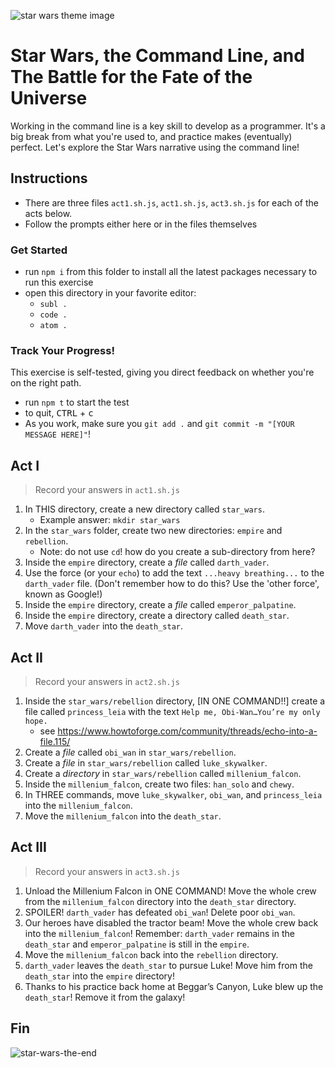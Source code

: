 ![star wars theme image](https://i.ytimg.com/vi/SBW95uQM45U/hqdefault.jpg)

# Star Wars, the Command Line, and The Battle for the Fate of the Universe

Working in the command line is a key skill to develop as a programmer. It's a big break from what you're used to, and practice makes (eventually) perfect. Let's explore the Star Wars narrative using the command line!

## Instructions
* There are three files `act1.sh.js`, `act1.sh.js`, `act3.sh.js` for each of the acts below. 
* Follow the prompts either here or in the files themselves

### Get Started

* run `npm i` from this folder to install all the latest packages necessary to run this exercise
* open this directory in your favorite editor:
    * `subl .`
    * `code .`
    * `atom .`

### Track Your Progress!
This exercise is self-tested, giving you direct feedback on whether you're on the right path. 

* run `npm t` to start the test
* to quit, <kbd>CTRL</kbd> + <kbd>c</kbd>
* As you work, make sure you `git add .` and `git commit -m "[YOUR MESSAGE HERE]"`!


## Act I
> Record your answers in `act1.sh.js`

1. In THIS directory, create a new directory called `star_wars`.
    - Example answer: `mkdir star_wars`
1. In the `star_wars` folder, create two new directories: `empire` and `rebellion`. 
    - Note: do not use `cd`! how do you create a sub-directory from here?
1. Inside the `empire` directory, create a *file* called `darth_vader`.
1. Use the force (or your `echo`) to add the text `...heavy breathing...` to the `darth_vader` file. (Don't remember how to do this? Use the 'other force', known as Google!)
1. Inside the `empire` directory, create a *file* called `emperor_palpatine`.
1. Inside the `empire` directory, create a directory called `death_star`.
1. Move `darth_vader` into the `death_star`.

## Act II
> Record your answers in `act2.sh.js`

1. Inside the `star_wars/rebellion` directory, [IN ONE COMMAND!!] create a file called `princess_leia` with the text `Help me, Obi-Wan…You’re my only hope.`
    - see https://www.howtoforge.com/community/threads/echo-into-a-file.115/ 
2. Create a *file* called `obi_wan` in `star_wars/rebellion`.
3. Create a *file* in `star_wars/rebellion` called `luke_skywalker`.
4. Create a *directory* in `star_wars/rebellion` called `millenium_falcon`.
5. Inside the `millenium_falcon`, create two files: `han_solo` and `chewy`.
6. In THREE commands, move `luke_skywalker`, `obi_wan`, and `princess_leia` into the `millenium_falcon`.
7. Move the `millenium_falcon` into the `death_star`.

## Act III
> Record your answers in `act3.sh.js`


1. Unload the Millenium Falcon in ONE COMMAND! Move the whole crew from the `millenium_falcon` directory into the `death_star` directory.
2. SPOILER! `darth_vader` has defeated `obi_wan`! Delete poor `obi_wan`.
3. Our heroes have disabled the tractor beam! Move the whole crew back into the `millenium_falcon`!
Remember: `darth_vader` remains in the `death_star` and `emperor_palpatine` is still in the `empire`.
4. Move the `millenium_falcon` back into the `rebellion` directory.
5. `darth_vader` leaves the `death_star` to pursue Luke! Move him from the `death_star` into the `empire` directory!
6. Thanks to his practice back home at Beggar’s Canyon, Luke blew up the `death_star`! Remove it from the galaxy!

## Fin

![star-wars-the-end](https://media.giphy.com/media/iQn33nEos213i/giphy.gif)
